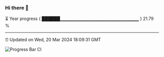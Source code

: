 ### Hi there 👋

⏳ Year progress { ██████▁▁▁▁▁▁▁▁▁▁▁▁▁▁▁▁▁▁▁▁▁▁▁▁ } 21.79 %

---

⏰ Updated on Wed, 20 Mar 2024 18:09:31 GMT

![Progress Bar CI](https://github.com/Shyam-Makwana/GitHub-Actions-Demo/workflows/Progress%20Bar%20CI/badge.svg)
